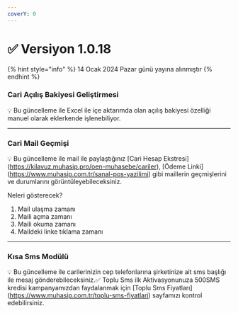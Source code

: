 ```yaml
---
coverY: 0
---
```


# ✅ Versiyon 1.0.18

{% hint style="info" %}
14 Ocak 2024 Pazar günü yayına alınmıştır
{% endhint %}

### Cari Açılış Bakiyesi Geliştirmesi

💡 Bu güncelleme ile Excel ile içe aktarımda olan açılış bakiyesi özelliği manuel olarak eklerkende işlenebiliyor.

***

### Cari Mail Geçmişi

💡 Bu güncelleme ile mail ile paylaştığınız \[Cari Hesap Ekstresi]\(https://kilavuz.muhasip.pro/oen-muhasebe/cariler), \[Ödeme Linki]\(https://www.muhasip.com.tr/sanal-pos-yazilimi) gibi maillerin geçmişlerini ve durumlarını görüntüleyebileceksiniz.

Neleri gösterecek?

1. Mail ulaşma zamanı
2. Maili açma zamanı
3. Maili okuma zamanı
4. Maildeki linke tıklama zamanı

***

### Kısa Sms Modülü

💡 Bu güncelleme ile carilerinizin cep telefonlarına şirketinize ait sms başlığı ile mesaj gönderebileceksiniz.✅ Toplu Sms ilk Aktivasyonunuza 500SMS kredisi kampanyamızdan faydalanmak için \[Toplu Sms Fiyatları]\(https://www.muhasip.com.tr/toplu-sms-fiyatlari) sayfamızı kontrol edebilirsiniz.
